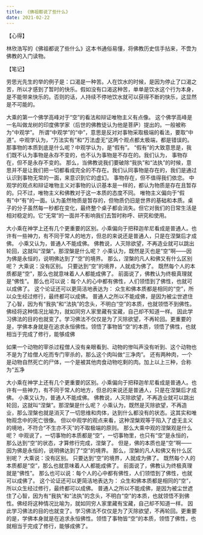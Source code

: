 ```yaml
---
title: 《佛祖都说了些什么》
date: 2021-02-22
---
```


【心得】

林欣浩写的《佛祖都说了些什么》这本书通俗易懂，将佛教历史信手拈来，不啻为佛教的入门读物。

【笔记】

劳思光先生的举的例子是：口渴是一种苦。人在饮水的时候，是因为停止了口渴之苦，所以才感到了暂时的快乐。假如没有口渴这种苦，单单是饮水这个行为本身，是不能带来快乐的。否则的话，人持续不停地饮水就可以获得不断的快乐，这显然是不可能的。

大乘的第一个佛学高峰对于“空”的看法和辩证唯物主义有点像。 这个佛学高峰是一名叫做龙树的印度佛学家（后世的佛教徒认为他是菩萨）提出的。一般被称为“中观学”。 所谓“中观学”的“中”，意思是反对对事物采取极端的看法，要取“中道”。中观学认为，“万法实有”和“万法虚无”这两个观点都太极端，都是错误的。 那事物的本质到底是什么呢？中观学认为，是“假有”。 “假有”的大致意思是，我们既不认为事物是永存不变的，也不认为事物是不存在的。我们认为， 事物存在，但不是永存不变的。 那么，当佛教说我们要破除“我执”和“法执”的时候，意思并不是让我们把一切都看成完全的不存在。我们认同事物是存在的，我们是通过认识到事物无常的一面，来意识到它的虚幻。 事物存在，但不值得我们依恋。 中观学的观点和辩证唯物主义对事物的认识基本是一样的，都认为物质是存在且暂存的。只不过，唯物主义和佛教对于这一本质的态度不同。 唯物主义偏向于“假有”中“有”的一面。认为虽然物质是暂存的，但物质仍旧是世界的基础和本质。桌子的分子虽然每一秒都在变化，最终整个桌子都会消失。但它对我们的日常生活是相对稳定的。它“无常”的一面并不影响我们去暂时称呼、研究和使用。

大小乘在神学上还有几个更重要的区别。小乘偏向于把释迦牟尼看成是普通人。也许有一些神力，有不同于常人的地方，但总的来说还是普通人，只是在涅槃后才成佛。 小乘又认为，普通人不能成佛。 佛教说，人灭除欲望，不再造业就可以跳出轮回，这就叫“涅槃”。那涅槃是什么呢？ 小乘认为，既然是灭也是“空”啊——因为佛是永恒的，说明佛达到了“空”的境界。 那么，涅槃的凡人和佛又有什么区别呢？ 大乘说：没有区别。 只要达到“空”的境界，人就成为佛了。 既然每个人的本质都是“空”，那么也就意味着人人都能成佛了。 前面说了，佛教认为终极真理就是“佛性”。 那么也可以说：每个人的心中都有佛性，人们领悟到了佛性，也就可以成佛了。 这个论证还可以更简洁地表达为： 众生和佛本质都是相同的“空”，所以众生经过修行，最终都可以成佛。 普通人之所以不能成佛，是因为被尘世遮住了心智，因为有“我执”和“法执”的念头，不明白“空”的本质，也就领悟不到佛性。佛经将这种情况比喻为，就如同穷人家里藏有宝藏，自己却不知道一样。 因此学习佛法的目的也就变了。学习佛法不仅仅是为了灭除欲望，不再轮回。更重要的是，学佛本身就是在追求永恒佛性。领悟了事物皆“空”的本质，领悟了佛性，也就相当于完成了修行，能够成佛

如果一个动物的宰杀过程僧人没有亲眼看到、动物的惨叫声没有听到、这个动物也不是为了给僧人吃而专门宰杀的，那么这个肉叫做“三净肉”。 还有两种肉，一个是动物自然死亡的尸体，一个是被其他肉食动物吃剩的肉。加上以上三种，合称为“五净

 

大小乘在神学上还有几个更重要的区别。小乘偏向于把释迦牟尼看成是普通人。也许有一些神力，有不同于常人的地方，但总的来说还是普通人，只是在涅槃后才成佛。 小乘又认为，普通人不能成佛。 佛教说，人灭除欲望，不再造业就可以跳出轮回，这就叫“涅槃”。那涅槃是什么呢？ 小乘认为，既然是灭除欲望，不再造业，那么涅槃也就是消灭了一切思维和肉体，达到什么都没有的状态。这其实和唯物观念中的死亡很像。 但以中观学的观点来看，这种涅槃观等于陷入了虚无主义的境地，不符合“不生亦不灭”的不取极端的原则。 那么大乘中观的涅槃观是什么呢？ 中观说了，一切事物的本质都是“空”，一切事物里，也只有“空”是永恒的，那么达到“空”的状态，才算修行完成，涅槃了。 但是，佛的本质也是“空”啊——因为佛是永恒的，说明佛达到了“空”的境界。 那么，涅槃的凡人和佛又有什么区别呢？ 大乘说：没有区别。 只要达到“空”的境界，人就成为佛了。 既然每个人的本质都是“空”，那么也就意味着人人都能成佛了。 前面说了，佛教认为终极真理就是“佛性”。 那么也可以说：每个人的心中都有佛性，人们领悟到了佛性，也就可以成佛了。 这个论证还可以更简洁地表达为： 众生和佛本质都是相同的“空”，所以众生经过修行，最终都可以成佛。 普通人之所以不能成佛，是因为被尘世遮住了心智，因为有“我执”和“法执”的念头，不明白“空”的本质，也就领悟不到佛性。佛经将这种情况比喻为，就如同穷人家里藏有宝藏，自己却不知道一样。 因此学习佛法的目的也就变了。学习佛法不仅仅是为了灭除欲望，不再轮回。更重要的是，学佛本身就是在追求永恒佛性。领悟了事物皆“空”的本质，领悟了佛性，也就相当于完成了修行，能够成佛了。

 
